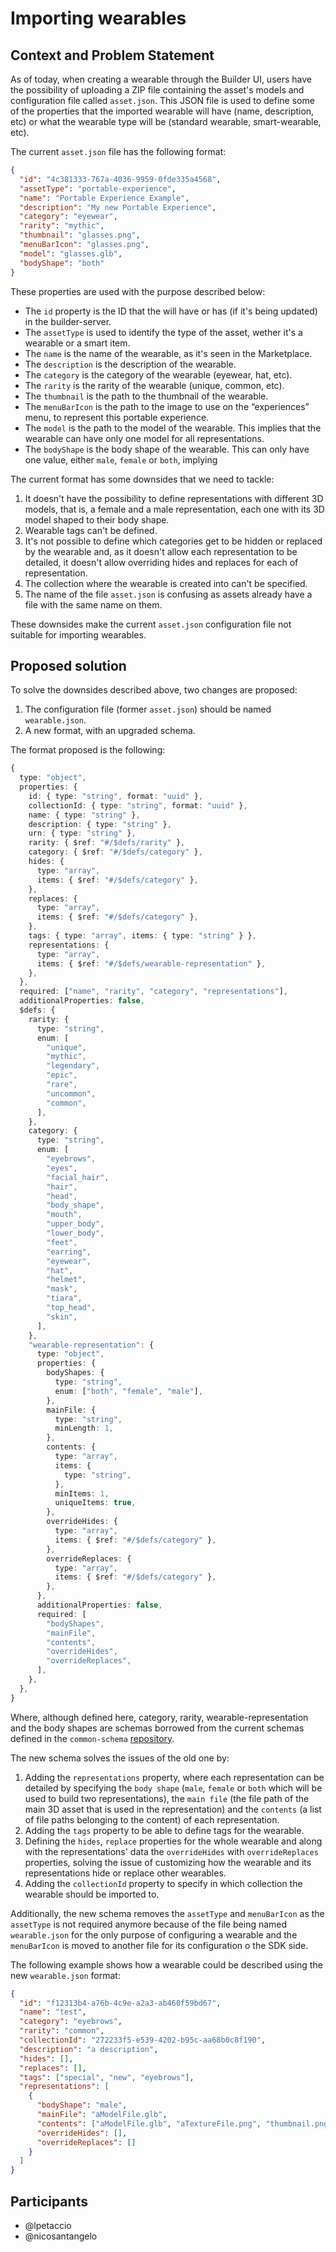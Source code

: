 # Importing wearables

## Context and Problem Statement

As of today, when creating a wearable through the Builder UI, users have the possibility of uploading a ZIP file containing the asset's models and configuration file called `asset.json`. This JSON file is used to define some of the properties that the imported wearable will have (name, description, etc) or what the wearable type will be (standard wearable, smart-wearable, etc).

The current `asset.json` file has the following format:

```json
{
  "id": "4c381333-767a-4036-9959-0fde335a4568",
  "assetType": "portable-experience",
  "name": "Portable Experience Example",
  "description": "My new Portable Experience",
  "category": "eyewear",
  "rarity": "mythic",
  "thumbnail": "glasses.png",
  "menuBarIcon": "glasses.png",
  "model": "glasses.glb",
  "bodyShape": "both"
}
```

These properties are used with the purpose described below:

- The `id` property is the ID that the will have or has (if it's being updated) in the builder-server.
- The `assetType` is used to identify the type of the asset, wether it's a wearable or a smart item.
- The `name` is the name of the wearable, as it's seen in the Marketplace.
- The `description` is the description of the wearable.
- The `category` is the category of the wearable (eyewear, hat, etc).
- The `rarity` is the rarity of the wearable (unique, common, etc).
- The `thumbnail` is the path to the thumbnail of the wearable.
- The `menuBarIcon` is the path to the image to use on the “experiences” menu, to represent this portable experience.
- The `model` is the path to the model of the wearable. This implies that the wearable can have only one model for all representations.
- The `bodyShape` is the body shape of the wearable. This can only have one value, either `male`, `female` or `both`, implying

The current format has some downsides that we need to tackle:

1. It doesn't have the possibility to define representations with different 3D models, that is, a female and a male representation, each one with its 3D model shaped to their body shape.
2. Wearable tags can't be defined.
3. It's not possible to define which categories get to be hidden or replaced by the wearable and, as it doesn't allow each representation to be detailed, it doesn't allow overriding hides and replaces for each of representation.
4. The collection where the wearable is created into can't be specified.
5. The name of the file `asset.json` is confusing as assets already have a file with the same name on them.

These downsides make the current `asset.json` configuration file not suitable for importing wearables.

## Proposed solution

To solve the downsides described above, two changes are proposed:

1. The configuration file (former `asset.json`) should be named `wearable.json`.
2. A new format, with an upgraded schema.

The format proposed is the following:

```typescript
{
  type: "object",
  properties: {
    id: { type: "string", format: "uuid" },
    collectionId: { type: "string", format: "uuid" },
    name: { type: "string" },
    description: { type: "string" },
    urn: { type: "string" },
    rarity: { $ref: "#/$defs/rarity" },
    category: { $ref: "#/$defs/category" },
    hides: {
      type: "array",
      items: { $ref: "#/$defs/category" },
    },
    replaces: {
      type: "array",
      items: { $ref: "#/$defs/category" },
    },
    tags: { type: "array", items: { type: "string" } },
    representations: {
      type: "array",
      items: { $ref: "#/$defs/wearable-representation" },
    },
  },
  required: ["name", "rarity", "category", "representations"],
  additionalProperties: false,
  $defs: {
    rarity: {
      type: "string",
      enum: [
        "unique",
        "mythic",
        "legendary",
        "epic",
        "rare",
        "uncommon",
        "common",
      ],
    },
    category: {
      type: "string",
      enum: [
        "eyebrows",
        "eyes",
        "facial_hair",
        "hair",
        "head",
        "body_shape",
        "mouth",
        "upper_body",
        "lower_body",
        "feet",
        "earring",
        "eyewear",
        "hat",
        "helmet",
        "mask",
        "tiara",
        "top_head",
        "skin",
      ],
    },
    "wearable-representation": {
      type: "object",
      properties: {
        bodyShapes: {
          type: "string",
          enum: ["both", "female", "male"],
        },
        mainFile: {
          type: "string",
          minLength: 1,
        },
        contents: {
          type: "array",
          items: {
            type: "string",
          },
          minItems: 1,
          uniqueItems: true,
        },
        overrideHides: {
          type: "array",
          items: { $ref: "#/$defs/category" },
        },
        overrideReplaces: {
          type: "array",
          items: { $ref: "#/$defs/category" },
        },
      },
      additionalProperties: false,
      required: [
        "bodyShapes",
        "mainFile",
        "contents",
        "overrideHides",
        "overrideReplaces",
      ],
    },
  },
}
```

Where, although defined here, category, rarity, wearable-representation and the body shapes are schemas borrowed from the current schemas defined in the `common-schema` [repository](https://github.com/decentraland/common-schemas).

The new schema solves the issues of the old one by:

1. Adding the `representations` property, where each representation can be detailed by specifying the `body shape` (`male`, `female` or `both` which will be used to build two representations), the `main file` (the file path of the main 3D asset that is used in the representation) and the `contents` (a list of file paths belonging to the content) of each representation.
2. Adding the `tags` property to be able to define tags for the wearable.
3. Defining the `hides`, `replace` properties for the whole wearable and along with the representations' data the `overrideHides` with `overrideReplaces` properties, solving the issue of customizing how the wearable and its representations hide or replace other wearables.
4. Adding the `collectionId` property to specify in which collection the wearable should be imported to.

Additionally, the new schema removes the `assetType` and `menuBarIcon` as the `assetType` is not required anymore because
of the file being named `wearable.json` for the only purpose of configuring a wearable and the `menuBarIcon` is moved
to another file for its configuration o the SDK side.

The following example shows how a wearable could be described using the new `wearable.json` format:

```json
{
  "id": "f12313b4-a76b-4c9e-a2a3-ab460f59bd67",
  "name": "test",
  "category": "eyebrows",
  "rarity": "common",
  "collectionId": "272233f5-e539-4202-b95c-aa68b0c8f190",
  "description": "a description",
  "hides": [],
  "replaces": [],
  "tags": ["special", "new", "eyebrows"],
  "representations": [
    {
      "bodyShape": "male",
      "mainFile": "aModelFile.glb",
      "contents": ["aModelFile.glb", "aTextureFile.png", "thumbnail.png"],
      "overrideHides": [],
      "overrideReplaces": []
    }
  ]
}
```

## Participants

- @lpetaccio
- @nicosantangelo

